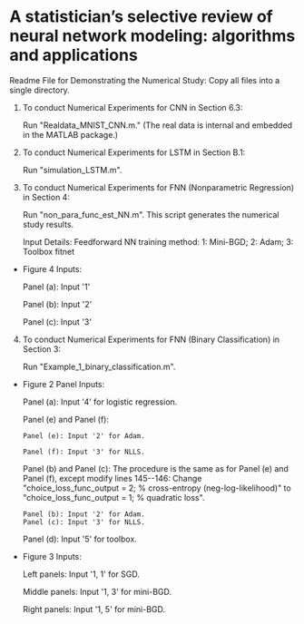 # A statistician’s selective review of neural network modeling: algorithms and applications

Readme File for Demonstrating the Numerical Study: Copy all files into a single directory.

1. To conduct Numerical Experiments for CNN  in Section 6.3: 

    Run "Realdata_MNIST_CNN.m." (The real data is internal and embedded in the MATLAB package.)

2. To conduct Numerical Experiments for LSTM  in Section B.1: 

    Run "simulation_LSTM.m". 

3. To conduct Numerical Experiments for FNN (Nonparametric Regression) in Section 4:
   
    Run "non_para_func_est_NN.m". This script generates the numerical study results.

    Input Details: Feedforward NN training method: 1: Mini-BGD;  2: Adam;  3: Toolbox fitnet

  - Figure 4 Inputs:

    Panel (a): Input '1'

    Panel (b): Input '2'

    Panel (c): Input '3'

4. To conduct Numerical Experiments for FNN (Binary Classification) in Section 3: 

    Run "Example_1_binary_classification.m".

  - Figure 2 Panel Inputs:

    Panel (a): Input '4' for logistic regression.

    Panel (e) and Panel (f):
    
        Panel (e): Input '2' for Adam.
    
        Panel (f): Input '3' for NLLS.

    Panel (b) and Panel (c): The procedure is the same as for Panel (e) and Panel (f), except modify lines 145--146:
        Change "choice_loss_func_output = 2; % cross-entropy (neg-log-likelihood)"
        to
        "choice_loss_func_output = 1; % quadratic loss".

        Panel (b): Input '2' for Adam.
        Panel (c): Input '3' for NLLS.

    Panel (d): Input '5' for toolbox.

  - Figure 3 Inputs:

    Left panels:   Input '1, 1' for SGD.

    Middle panels: Input '1, 3' for mini-BGD.

    Right panels:  Input '1, 5' for mini-BGD.
